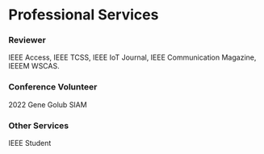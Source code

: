 <div class="archive"><h1 class="page__title">Professional Services</h1><!-- ## Professional Services --><h3 id="reviewer">Reviewer</h3><p>IEEE Access, IEEE TCSS, IEEE IoT Journal, IEEE Communication Magazine, IEEEM WSCAS.</p><h3 id="conference-volunteer">Conference Volunteer</h3><p>2022 Gene Golub SIAM</p><h3 id="other-services">Other Services</h3><p>IEEE Student</p></div>
